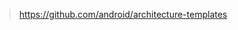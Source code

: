 

> https://github.com/android/architecture-templates

<!--stackedit_data:
eyJoaXN0b3J5IjpbMjAzNzI4ODgzXX0=
-->